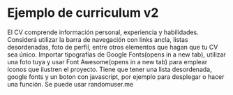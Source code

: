 # Ejemplo de curriculum v2

El CV comprende información personal, experiencia y habilidades.
Considerá utilizar la barra de navegación con links ancla, listas desordenadas, foto de perfil, entre otros elementos que hagan que tu CV sea único.
Importar tipografías de Google Fonts(opens in a new tab), utilizar una foto tuya y usar Font Awesome(opens in a new tab) para emplear íconos que ilustren el proyecto.
Tiene que tener una lista desordenada, google fonts y un boton con javascript, por ejemplo para desplegar o hacer una función.
Se puede usar randomuser.me
